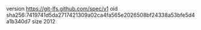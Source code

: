 version https://git-lfs.github.com/spec/v1
oid sha256:7419741d5da2717421309a02ca4fa565e2026508bf24338a53bfe5d4a1b340d7
size 2012
